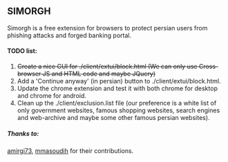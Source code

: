 ## SIMORGH

Simorgh is a free extension for browsers to protect persian users from phishing attacks and forged banking portal.

#### TODO list:

1. ~~Create a nice GUI for ./client/extui/block.html (We can only use Cross-browser JS and HTML code and maybe JQuery)~~
2. Add a 'Continue anyway' (in persian) button to ./client/extui/block.html.
3. Update the chrome extension and test it with both chrome for desktop and chrome for android.
4. Clean up the ./client/exclusion.list file (our preference is a white list of only government websites, famous shopping websites, search engines and web-archive and maybe some other famous persian websites).

##### Thanks to:

[amirgi73](https://github.com/amirgi73), [mmasoudih](https://github.com/mmasoudih) for their contributions.
